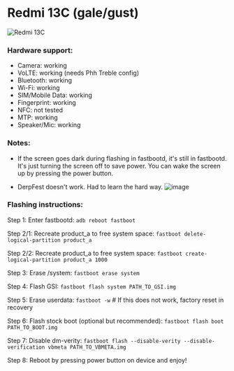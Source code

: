 # Redmi 13C (gale/gust)
![Redmi 13C](https://fdn2.gsmarena.com/vv/bigpic/xiaomi-redmi-13c.jpg)

### Hardware support:
- Camera: working
- VoLTE: working (needs Phh Treble config)
- Bluetooth: working
- Wi-Fi: working
- SIM/Mobile Data: working
- Fingerprint: working
- NFC: not tested
- MTP: working
- Speaker/Mic: working

### Notes:
- If the screen goes dark during flashing in fastbootd, it's still in fastbootd. It's just turning the screen off to save power. You can wake the screen up by pressing the power button.

- DerpFest doesn't work. Had to learn the hard way.
![image](https://github.com/user-attachments/assets/3b0c4e23-e305-4118-ba1a-28ebf9241bcd)


### Flashing instructions:

Step 1: Enter fastbootd: `adb reboot fastboot`

Step 2/1: Recreate product_a to free system space: `fastboot delete-logical-partition product_a`

Step 2/2: Recreate product_a to free system space: `fastboot create-logical-partition product_a 1000`

Step 3: Erase /system: `fastboot erase system`

Step 4: Flash GSI: `fastboot flash system PATH_TO_GSI.img`

Step 5: Erase userdata: `fastboot -w` # If this does not work, factory reset in recovery

Step 6: Flash stock boot (optional but recommended): `fastboot flash boot PATH_TO_BOOT.img`

Step 7: Disable dm-verity: `fastboot flash --disable-verity --disable-verification vbmeta PATH_TO_VBMETA.img`

Step 8: Reboot by pressing power button on device and enjoy!